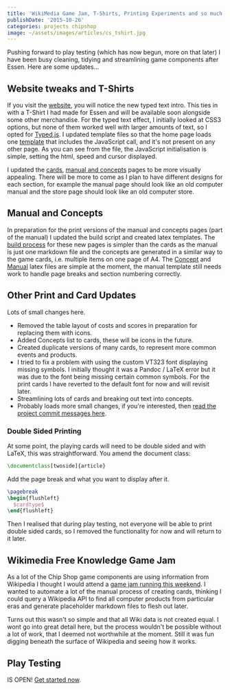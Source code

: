 ```yaml
---
title: 'WikiMedia Game Jam, T-Shirts, Printing Experiments and so much more'
publishDate: '2015-10-26'
categories: projects chipshop
image: ~/assets/images/articles/cs_tshirt.jpg
---
```


Pushing forward to play testing (which has now begun, more on that later) I have been busy cleaning, tidying and streamlining game components after Essen. Here are some updates...

## Website tweaks and T-Shirts
If you visit the [website](https://chipshopgame.com), you will notice the new typed text intro. This ties in with a T-Shirt I had made for Essen and will be available soon alongside some other merchandise. For the typed text effect, I initially looked at CSS3 options, but none of them worked well with larger amounts of text, so I opted for [Typed.js](https://github.com/mattboldt/typed.js/). I updated template files so that the home page loads one [template](https://github.com/GregariousMammal/Chip-Shop/blob/master/index.html) that includes the JavaScript call, and it's not present on any other page. As you can see from the file, the JavaScript initialisation is simple, setting the html, speed and cursor displayed.

I updated the [cards](https://chipshopgame.com/cards/), [manual and concepts](https://chipshopgame.com/manual/) pages to be more visually appealing. There will be more to come as I plan to have different designs for each section, for example the manual page should look like an old computer manual and the store page should look like an old computer store.

## Manual and Concepts
In preparation for the print versions of the manual and concepts pages (part of the manual) I updated the build script and created latex templates. The [build process](https://github.com/GregariousMammal/Chip-Shop/blob/master/build.sh) for these new pages is simpler than the cards as the manual is just one markdown file and the concepts are generated in a similar way to the game cards, i.e. multiple items on one page of A4. The [Concept](https://github.com/GregariousMammal/Chip-Shop/blob/master/_layouts/concepts.latex) and [Manual](https://github.com/GregariousMammal/Chip-Shop/blob/master/_layouts/manual_print.latex) latex files are simple at the moment, the manual template still needs work to handle page breaks and section numbering correctly.

## Other Print and Card Updates
Lots of small changes here.

- Removed the table layout of costs and scores in preparation for replacing them with icons.
- Added Concepts list to cards, these will be icons in the future.
- Created duplicate versions of many cards, to represent more common events and products.
- I tried to fix a problem with using the custom VT323 font displaying missing symbols. I initially thought it was a Pandoc / LaTeX error but it was due to the font being missing certain common symbols. For the print cards I have reverted to the default font for now and will revisit later.
- Streamlining lots of cards and breaking out text into concepts.
- Probably loads more small changes, if you're interested, then [read the project commit messages here](https://github.com/GregariousMammal/Chip-Shop/commits/master).

### Double Sided Printing
At some point, the playing cards will need to be double sided and with LaTeX, this was straightforward. You amend the document class:

```LaTeX
\documentclass[twoside]{article}
```

Add the page break and what you want to display after it.

```LaTeX
\pagebreak
\begin{flushleft}
  $cardtype$
\end{flushleft}
```

Then I realised that during play testing, not everyone will be able to print double sided cards, so I removed the functionality for now and will return to it later.

## Wikimedia Free Knowledge Game Jam
As a lot of the Chip Shop game components are using information from Wikipedia I thought I would attend a [game jam running this weekend](https://blog.wikimedia.de/2015/09/21/free-knowledge-game-jam/). I wanted to automate a lot of the manual process of creating cards, thinking I could query a Wikipedia API to find all computer products from particular eras and generate placeholder markdown files to flesh out later.

Turns out this wasn't so simple and that all Wiki data is not created equal. I wont go into great detail here, but the process wouldn't be possible without a lot of work, that I deemed not worthwhile at the moment. Still it was fun digging beneath the surface of Wikipedia and seeing how it works.

## Play Testing
IS OPEN! [Get started now](https://gregariousmammal.com/playtesting-chip-shop/).
